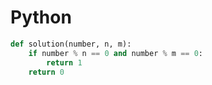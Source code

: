 # Python

```python
def solution(number, n, m):
    if number % n == 0 and number % m == 0:
        return 1
    return 0
```
